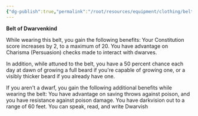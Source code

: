 ```yaml
---
{"dg-publish":true,"permalink":"/root/resources/equipment/clothing/belt-of-dwarvenkind/","title":"Belt of Dwarvenkind"}
---
```



**Belt of Dwarvenkind**

While wearing this belt, you gain the following benefits:
Your Constitution score increases by 2, to a maximum of 20.
You have advantage on Charisma (Persuasion) checks made to interact with dwarves.

In addition, while attuned to the belt, you have a 50 percent chance each day at dawn of growing a full beard if you're capable of growing one, or a visibly thicker beard if you already have one.

If you aren't a dwarf, you gain the following additional benefits while wearing the belt:
You have advantage on saving throws against poison, and you have resistance against poison damage.
You have darkvision out to a range of 60 feet.
You can speak, read, and write Dwarvish